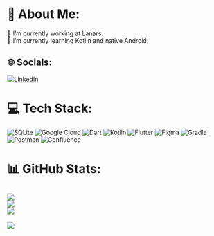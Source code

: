 # 💫 About Me:
🔭 I’m currently working at Lanars.<br>🌱 I’m currently learning Kotlin and native Android.<br>


## 🌐 Socials:
[![LinkedIn](https://img.shields.io/badge/LinkedIn-%230077B5.svg?logo=linkedin&logoColor=white)](https://linkedin.com/in/yuriy-trofimov-yt) 

# 💻 Tech Stack:
![SQLite](https://img.shields.io/badge/sqlite-%2307405e.svg?style=for-the-badge&logo=sqlite&logoColor=white) ![Google Cloud](https://img.shields.io/badge/Google%20Cloud-%234285F4.svg?style=for-the-badge&logo=google-cloud&logoColor=white) ![Dart](https://img.shields.io/badge/dart-%230175C2.svg?style=for-the-badge&logo=dart&logoColor=white) ![Kotlin](https://img.shields.io/badge/kotlin-%230095D5.svg?style=for-the-badge&logo=kotlin&logoColor=white) ![Flutter](https://img.shields.io/badge/Flutter-%2302569B.svg?style=for-the-badge&logo=Flutter&logoColor=white) 	![Figma](https://img.shields.io/badge/figma-%23F24E1E.svg?style=for-the-badge&logo=figma&logoColor=white) ![Gradle](https://img.shields.io/badge/Gradle-02303A.svg?style=for-the-badge&logo=Gradle&logoColor=white) ![Postman](https://img.shields.io/badge/Postman-FF6C37?style=for-the-badge&logo=postman&logoColor=white) ![Confluence](https://img.shields.io/badge/confluence-%23172BF4.svg?style=for-the-badge&logo=confluence&logoColor=white)
# 📊 GitHub Stats:
![](https://github-readme-stats.vercel.app/api?username=WanderingWizard-WW&theme=material-palenight&hide_border=false&include_all_commits=true&count_private=true)<br/>
![](https://github-readme-streak-stats.herokuapp.com/?user=WanderingWizard-WW&theme=material-palenight&hide_border=false)<br/>
![](https://github-readme-stats.vercel.app/api/top-langs/?username=WanderingWizard-WW&theme=material-palenight&hide_border=false&include_all_commits=true&count_private=true&layout=compact)
---
[![](https://visitcount.itsvg.in/api?id=WanderingWizard-WW&icon=0&color=0)](https://visitcount.itsvg.in)
